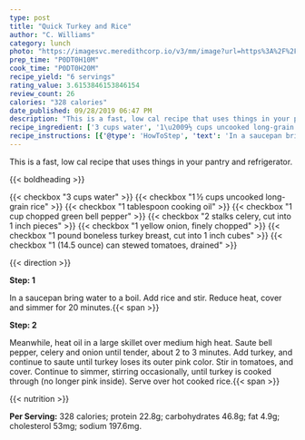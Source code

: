 ```yaml
---
type: post
title: "Quick Turkey and Rice"
author: "C. Williams"
category: lunch
photo: "https://imagesvc.meredithcorp.io/v3/mm/image?url=https%3A%2F%2Fimages.media-allrecipes.com%2Fuserphotos%2F3287150.jpg"
prep_time: "P0DT0H10M"
cook_time: "P0DT0H20M"
recipe_yield: "6 servings"
rating_value: 3.6153846153846154
review_count: 26
calories: "328 calories"
date_published: 09/28/2019 06:47 PM
description: "This is a fast, low cal recipe that uses things in your pantry and refrigerator."
recipe_ingredient: ['3 cups water', '1\u2009½ cups uncooked long-grain rice', '1 tablespoon cooking oil', '1 cup chopped green bell pepper', '2 stalks celery, cut into 1 inch pieces', '1 yellow onion, finely chopped', '1 pound boneless turkey breast, cut into 1 inch cubes', '1 (14.5 ounce) can stewed tomatoes, drained']
recipe_instructions: [{'@type': 'HowToStep', 'text': 'In a saucepan bring water to a boil. Add rice and stir. Reduce heat, cover and simmer for 20 minutes.\n'}, {'@type': 'HowToStep', 'text': 'Meanwhile, heat oil in a large skillet over medium high heat. Saute bell pepper, celery and onion until tender, about 2 to 3 minutes. Add turkey, and continue to saute until turkey loses its outer pink color. Stir in tomatoes, and cover. Continue to simmer, stirring occasionally, until turkey is cooked through (no longer pink inside). Serve over hot cooked rice.\n'}]
---
```


This is a fast, low cal recipe that uses things in your pantry and refrigerator. 

{{< boldheading >}}

{{< checkbox "3 cups water" >}}
{{< checkbox "1 ½ cups uncooked long-grain rice" >}}
{{< checkbox "1 tablespoon cooking oil" >}}
{{< checkbox "1 cup chopped green bell pepper" >}}
{{< checkbox "2 stalks celery, cut into 1 inch pieces" >}}
{{< checkbox "1  yellow onion, finely chopped" >}}
{{< checkbox "1 pound boneless turkey breast, cut into 1 inch cubes" >}}
{{< checkbox "1 (14.5 ounce) can stewed tomatoes, drained" >}}


{{< direction >}}

**Step: 1**

In a saucepan bring water to a boil. Add rice and stir. Reduce heat, cover and simmer for 20 minutes.{{< span >}}

**Step: 2**

Meanwhile, heat oil in a large skillet over medium high heat. Saute bell pepper, celery and onion until tender, about 2 to 3 minutes. Add turkey, and continue to saute until turkey loses its outer pink color. Stir in tomatoes, and cover. Continue to simmer, stirring occasionally, until turkey is cooked through (no longer pink inside). Serve over hot cooked rice.{{< span >}}

{{< nutrition >}}

**Per Serving:** 328 calories; protein 22.8g; carbohydrates 46.8g; fat 4.9g; cholesterol 53mg; sodium 197.6mg.